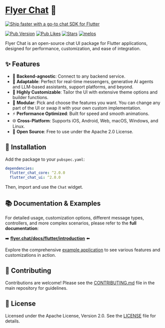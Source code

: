 # [Flyer Chat](https://flyer.chat) 💬

[![Ship faster with a go-to chat SDK for Flutter](../../banner.png)](https://flyer.chat/docs/flutter/introduction/)

[![Pub Version](https://img.shields.io/pub/v/flutter_chat_ui?logo=flutter&color=orange)](https://pub.dev/packages/flutter_chat_ui) [![Pub Likes](https://img.shields.io/pub/likes/flutter_chat_ui?logo=flutter&color=orange&label=pub%20likes)](https://pub.dev/packages/flutter_chat_ui) [![Stars](https://img.shields.io/github/stars/flyerhq/flutter_chat_ui?style=flat&color=orange&logo=github)](https://github.com/flyerhq/flutter_chat_ui/stargazers) [![melos](https://img.shields.io/badge/maintained%20with-melos-ffffff.svg?color=orange)](https://github.com/invertase/melos)

Flyer Chat is an open-source chat UI package for Flutter applications, designed for performance, customization, and ease of integration.

## ✨ Features

- 🔄 **Backend-agnostic**: Connect to any backend service.
- 🧬 **Adaptable**: Perfect for real-time messengers, generative AI agents and LLM-based assistants, support platforms, and beyond.
- 🎨 **Highly Customizable**: Tailor the UI with extensive theme options and builder functions.
- 🧩 **Modular**: Pick and choose the features you want. You can change any part of the UI or swap it with your own custom implementation.
- ⚡ **Performance Optimized**: Built for speed and smooth animations.
- 🌐 **Cross-Platform**: Supports iOS, Android, Web, macOS, Windows, and Linux.
- 📜 **Open Source**: Free to use under the Apache 2.0 License.

## 🚀 Installation

Add the package to your `pubspec.yaml`:

```yaml
dependencies:
  flutter_chat_core: ^2.0.0
  flutter_chat_ui: ^2.0.0
```

Then, import and use the `Chat` widget.

## 📚 Documentation & Examples

For detailed usage, customization options, different message types, controllers, and more complex scenarios, please refer to the **full documentation**:

➡️ **[flyer.chat/docs/flutter/introduction](https://flyer.chat/docs/flutter/introduction)** ⬅️

Explore the comprehensive [example application](https://github.com/flyerhq/flutter_chat_ui/tree/main/examples/flyer_chat) to see various features and customizations in action.

## 🤝 Contributing

Contributions are welcome! Please see the [CONTRIBUTING.md](https://github.com/flyerhq/flutter_chat_ui/blob/main/CONTRIBUTING.md) file in the main repository for guidelines.

## 📜 License

Licensed under the Apache License, Version 2.0. See the [LICENSE](https://github.com/flyerhq/flutter_chat_ui/blob/main/packages/flutter_chat_ui/LICENSE) file for details.
